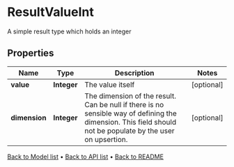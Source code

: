 

# ResultValueInt

A simple result type which holds an integer

## Properties

| Name | Type | Description | Notes |
|------------ | ------------- | ------------- | -------------|
|**value** | **Integer** | The value itself |  [optional] |
|**dimension** | **Integer** | The dimension of the result. Can be null if there is no sensible way of defining the dimension. This field should not be  populate by the user on upsertion. |  [optional] |



[Back to Model list](../README.md#documentation-for-models) &#8226; [Back to API list](../README.md#documentation-for-api-endpoints) &#8226; [Back to README](../README.md)


